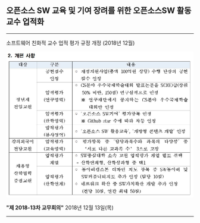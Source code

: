 ## 오픈소스 SW 교육 및 기여 장려를 위한 오픈소스SW 활동 교수 업적화

*  *  *
소프트웨어 친화적 교수 업적 평가 규정 개정 (2018년 12월)

![오픈소스SW업적](https://github.com/Hallym-OpenSourceSW/Hallym-OpenSourceSW.github.io/blob/master/img/rule.JPG)

**"제 2018-13차 교무회의"**
2018년 12월 13일(목)

*  *  *
